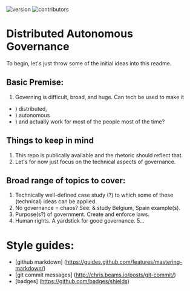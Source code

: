 ![version](https://img.shields.io/badge/version-0.0.1-yellowgreen.svg)
![contributors](https://img.shields.io/badge/contributors-1-red.svg)


# Distributed Autonomous Governance

To begin, let's just throw some of the initial ideas into this readme.

## Basic Premise:
1. Governing is difficult, broad, and huge. Can tech be used to make it 
  * ) distributed,
  * ) autonomous
  * ) and actually work for most of the people most of the time?

## Things to keep in mind
1. This repo is publically available and the rhetoric should reflect that.
2. Let's for now just focus on the technical aspects of governance.

## Broad range of topics to cover:
1. Technically well-defined case study (?) to which some of these (technical) ideas can be applied.
2. No governance = chaos? See: & study Belgium, Spain example(s).
3. Purpose(s?) of government. Create and enforce laws. 
4. Human rights. A yardstick for good governance.
5...

# Style guides:
* [github markdown] (https://guides.github.com/features/mastering-markdown/)
* [git commit messages] (http://chris.beams.io/posts/git-commit/)
* [badges] (https://github.com/badges/shields)
